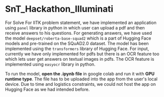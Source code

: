 # SnT_Hackathon_Illuminati
For Solve For IITK problem statement, we have implemented an application using `panel` library in python in which user can upload a pdf and then receive answers to his questions. For generating answers, we have used the model `deepset/roberta-base-squad2` which is a part of Hugging Face models and pre-trained on the  SQuAD2.0 dataset. The model has been implemented using the `transformers` library of Hugging Face. For input, currently we have only implemented for pdfs but there is an OCR feature too which lets user get answers on textual images in pdfs. The OCR feature is implemented using `easyocr` library in python.

To run the model, **open the .ipynb file** in google colab and run it with **GPU runtime type**. The file has to be uploaded into the app from the user's local device. Due to time and logistics constraints, we could not host the app on Hugging Face as we had intended before. 
